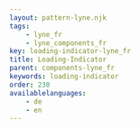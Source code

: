 ```yaml
---
layout: pattern-lyne.njk
tags: 
    - lyne_fr
    - lyne_components_fr
key: loading-indicator-lyne_fr
title: Loading-Indicator
parent: components-lyne_fr
keywords: loading-indicator
order: 230
availablelanguages: 
    - de
    - en
---
```

